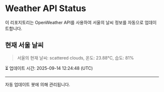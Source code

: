 
# Weather API Status

이 리포지토리는 OpenWeather API를 사용하여 서울의 날씨 정보를 자동으로 업데이트합니다.

## 현재 서울 날씨
> 서울의 현재 날씨: scattered clouds, 온도: 23.88°C, 습도: 81%

⏳ 업데이트 시간: 2025-09-14 12:24:48 (UTC)

---
자동 업데이트 봇에 의해 관리됩니다.
